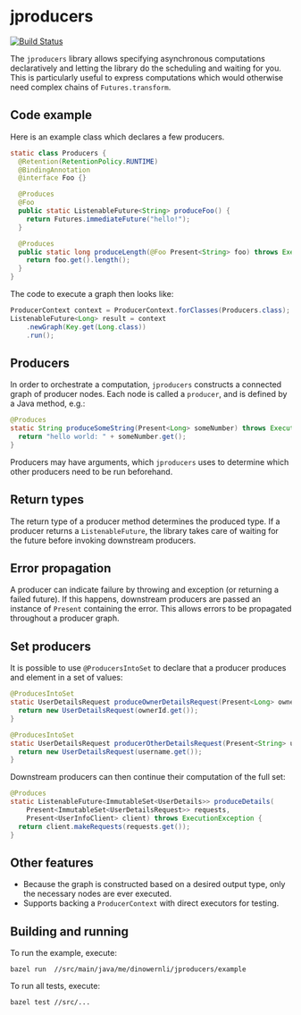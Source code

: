 # jproducers

[![Build Status](https://travis-ci.org/dinowernli/jproducers.svg?branch=master)](https://travis-ci.org/dinowernli/jproducers)

The `jproducers` library allows specifying asynchronous computations declaratively and letting the library do the scheduling and waiting for you. This is particularly useful to express computations which would otherwise need complex chains of `Futures.transform`.

## Code example

Here is an example class which declares a few producers.

```java
static class Producers {
  @Retention(RetentionPolicy.RUNTIME)
  @BindingAnnotation
  @interface Foo {}

  @Produces
  @Foo
  public static ListenableFuture<String> produceFoo() {
    return Futures.immediateFuture("hello!");
  }

  @Produces
  public static long produceLength(@Foo Present<String> foo) throws ExecutionException {
    return foo.get().length();
  }
}
```

The code to execute a graph then looks like:

```java
ProducerContext context = ProducerContext.forClasses(Producers.class);
ListenableFuture<Long> result = context
    .newGraph(Key.get(Long.class))
    .run();
```

## Producers

In order to orchestrate a computation, `jproducers` constructs a connected graph of producer nodes. Each node is called a `producer`, and is defined by a Java method, e.g.:

```java
@Produces
static String produceSomeString(Present<Long> someNumber) throws ExecutionException {
  return "hello world: " + someNumber.get();
}
```

Producers may have arguments, which `jproducers` uses to determine which other producers need to be run beforehand.

## Return types

The return type of a producer method determines the produced type. If a producer returns a `ListenableFuture`, the library takes care of waiting for the future before invoking downstream producers.

## Error propagation

A producer can indicate failure by throwing and exception (or returning a failed future). If this happens, downstream producers are passed an instance of `Present` containing the error. This allows errors to be propagated throughout a producer graph.

## Set producers

It is possible to use `@ProducersIntoSet` to declare that a producer produces and element in a set of values:

```java
@ProducesIntoSet
static UserDetailsRequest produceOwnerDetailsRequest(Present<Long> ownerId) throws ExecutionException {
  return new UserDetailsRequest(ownerId.get());
}

@ProducesIntoSet
static UserDetailsRequest producerOtherDetailsRequest(Present<String> username) throws ExecutionException {
  return new UserDetailsRequest(username.get());
}
```

Downstream producers can then continue their computation of the full set:

```java
@Produces
static ListenableFuture<ImmutableSet<UserDetails>> produceDetails(
    Present<ImmutableSet<UserDetailsRequest>> requests,
    Present<UserInfoClient> client) throws ExecutionException {
  return client.makeRequests(requests.get());
}
```

## Other features

* Because the graph is constructed based on a desired output type, only the necessary nodes are ever executed.
* Supports backing a `ProducerContext` with direct executors for testing.

## Building and running

To run the example, execute:

`bazel run  //src/main/java/me/dinowernli/jproducers/example`

To run all tests, execute:

`bazel test //src/...`
